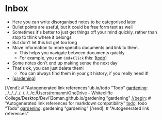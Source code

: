 # Inbox

- Here you can write disorganised notes to be categorised later
- Bullet points are useful, but it could be free form text as well
- Sometimes it's better to just get things off your mind quickly, rather than stop to think where it belongs
- But don't let this list get too long
- Move information to more specific documents and link to them.
  - This helps you navigate between documents quickly
  - For example, you can `Cmd`+`Click` this: [[todo]]
- Some notes don't end up making sense the next day
- That's ok, you can just delete them!
  - You can always find them in your git history, if you really need it!
- [[gardening]]


[//begin]: # "Autogenerated link references for markdown compatibility"
[todo]: todo "Todo"
[gardening]: gardening "gardening"
[//end]: # "Autogenerated link references"ub.io/todo "Todo"
[gardening]: ../../../../../../../c:/Users/romanm/OneDrive - Whitecliffe College/Desktop/Dev/12oman.github.io/gardening "gardening"
[//begin]: # "Autogenerated link references for markdown compatibility"
[todo]: todo "Todo"
[gardening]: gardening "gardening"
[//end]: # "Autogenerated link references"